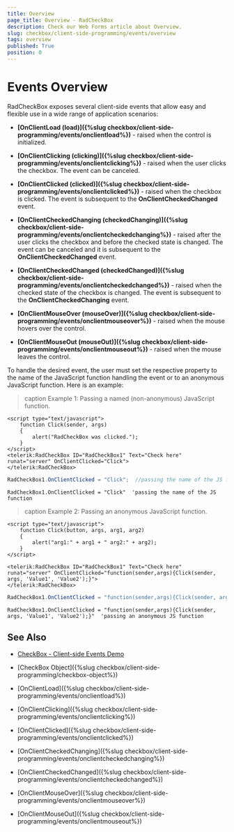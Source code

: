```yaml
---
title: Overview
page_title: Overview - RadCheckBox
description: Check our Web Forms article about Overview.
slug: checkbox/client-side-programming/events/overview
tags: overview
published: True
position: 0
---
```


# Events Overview

RadCheckBox exposes several client-side events that allow easy and flexible use in a wide range of application scenarios:

* **[OnClientLoad (load)]({%slug checkbox/client-side-programming/events/onclientload%})** - raised when the control is initialized.

* **[OnClientClicking (clicking)]({%slug checkbox/client-side-programming/events/onclientclicking%})** - raised when the user clicks the checkbox. The event can be canceled.

* **[OnClientClicked (clicked)]({%slug checkbox/client-side-programming/events/onclientclicked%})** - raised when the checkbox is clicked. The event is subsequent to the **OnClientCheckedChanged** event.

* **[OnClientCheckedChanging (checkedChanging)]({%slug checkbox/client-side-programming/events/onclientcheckedchanging%})** - raised after the user clicks the checkbox and before the checked state is changed. The event can be canceled and it is subsequent to the **OnClientCheckedChanged** event.

* **[OnClientCheckedChanged (checkedChanged)]({%slug checkbox/client-side-programming/events/onclientcheckedchanged%})** - raised when the checked state of the checkbox is changed. The event is subsequent to the **OnClientCheckedChanging** event.

* **[OnClientMouseOver (mouseOver)]({%slug checkbox/client-side-programming/events/onclientmouseover%})** - raised when the mouse hovers over the control.

* **[OnClientMouseOut (mouseOut)]({%slug checkbox/client-side-programming/events/onclientmouseout%})** - raised when the mouse leaves the control.

To handle the desired event, the user must set the respective property to the name of the JavaScript function handling the event or to an anonymous JavaScript function. Here is an example:

>caption Example 1: Passing a named (non-anonymous) JavaScript function.

````ASP.NET
<script type="text/javascript">
	function Click(sender, args)
	{
		alert("RadCheckBox was clicked.");
	}
</script>
<telerik:RadCheckBox ID="RadCheckBox1" Text="Check here" runat="server" OnClientClicked="Click">
</telerik:RadCheckBox>
````

````C#
RadCheckBox1.OnClientClicked = "Click";  //passing the name of the JS function
````
````VB
RadCheckBox1.OnClientClicked = "Click"  'passing the name of the JS function
````


>caption Example 2: Passing an anonymous JavaScript function.

````ASP.NET
<script type="text/javascript">
	function Click(button, args, arg1, arg2)
	{
		alert("arg1:" + arg1 + " arg2:" + arg2);
	}
</script>

<telerik:RadCheckBox ID="RadCheckBox1" Text="Check here" runat="server" OnClientClicked="function(sender,args){Click(sender, args, 'Value1', 'Value2');}">
</telerik:RadCheckBox>
````

````C#
RadCheckBox1.OnClientClicked = "function(sender,args){Click(sender, args, 'Value1', 'Value2');}"; //passing an anonymous JS function
````
````VB
RadCheckBox1.OnClientClicked = "function(sender,args){Click(sender, args, 'Value1', 'Value2');}"  'passing an anonymous JS function
````


## See Also

 * [CheckBox - Client-side Events Demo](https://demos.telerik.com/aspnet-ajax/checkbox/client-side-api/client-side-events/defaultcs.aspx)
 
 * [CheckBox Object]({%slug checkbox/client-side-programming/checkbox-object%})
 
 * [OnClientLoad]({%slug checkbox/client-side-programming/events/onclientload%})
 
 * [OnClientClicking]({%slug checkbox/client-side-programming/events/onclientclicking%})
 
 * [OnClientClicked]({%slug checkbox/client-side-programming/events/onclientclicked%})
 
 * [OnClientCheckedChanging]({%slug checkbox/client-side-programming/events/onclientcheckedchanging%})

 * [OnClientCheckedChanged]({%slug checkbox/client-side-programming/events/onclientcheckedchanged%})
 
 * [OnClientMouseOver]({%slug checkbox/client-side-programming/events/onclientmouseover%})
 
 * [OnClientMouseOut]({%slug checkbox/client-side-programming/events/onclientmouseout%})



